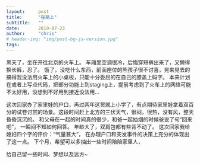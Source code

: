 ```yaml
---
layout:     post
title:      "在路上"
subtitle:   ""
date:       2019-07-23
author:     "chris"
# header-img: "img/post-bg-js-version.jpg"
tags:
---
```


黑天了，坐在开往北京的火车上。
车厢里空调很冷，后悔穿短裤出来了，又懒得换长裤，忍了。
饿了，没吃什么东西，前面座位的熊孩子很不讨喜，晃来晃去的搞得我没法用火车上的小桌板，只能十分委屈的在自己的膝盖上码字。
本来计划在或者上写点代码，把部分功能上到staging上，提前考虑到了火车上的网络可能不太好用，没想到不好用到接近没法用...

这次回家办了家里娃的户口，再过两年这货就上小学了，有点期待家里娃拿着双百分的试卷讨赏的场景。这段时间赶上北方的三伏天气，很闷，很热，没有风，整天昏昏沉沉的。
和父母在一起的时间真的很少，和爸一起抽烟的时候爸说了句“回来吧”， 一瞬间不知如何回答。
年龄大了，双肩包都有些背不动了。
这次回家我给媳妇四个字的评价：“气量甚大”， 在办理户口和突发事件的决策上充分的体现出了这一点。
下个月，希望可以多抽出一些时间陪陪家里人，

给自己留一些时间、梦想以及远方~ 
